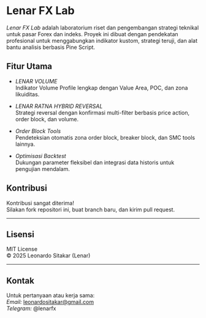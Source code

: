 # Lenar FX Lab

*Lenar FX Lab* adalah laboratorium riset dan pengembangan strategi teknikal untuk pasar Forex dan indeks. Proyek ini dibuat dengan pendekatan profesional untuk menggabungkan indikator kustom, strategi teruji, dan alat bantu analisis berbasis Pine Script.

## Fitur Utama

- *LENAR VOLUME*  
  Indikator Volume Profile lengkap dengan Value Area, POC, dan zona likuiditas.
  
- *LENAR RATNA HYBRID REVERSAL*  
  Strategi reversal dengan konfirmasi multi-filter berbasis price action, order block, dan volume.

- *Order Block Tools*  
  Pendeteksian otomatis zona order block, breaker block, dan SMC tools lainnya.

- *Optimisasi Backtest*  
  Dukungan parameter fleksibel dan integrasi data historis untuk pengujian mendalam.
## Kontribusi

Kontribusi sangat diterima!  
Silakan fork repositori ini, buat branch baru, dan kirim pull request.

---

## Lisensi

MIT License  
© 2025 Leonardo Sitakar (Lenar)

---

## Kontak

Untuk pertanyaan atau kerja sama:  
*Email:* leonardositakar@gmail.com  
*Telegram:* @lenarfx
